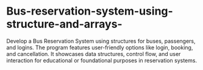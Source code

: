 # Bus-reservation-system-using-structure-and-arrays-
Develop a Bus Reservation System using structures for buses, passengers, and logins. The program features user-friendly options like login, booking, and cancellation. It showcases data structures, control flow, and user interaction for educational or foundational purposes in reservation systems.
